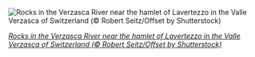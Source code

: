
![Rocks in the Verzasca River near the hamlet of Lavertezzo in the Valle Verzasca of Switzerland (© Robert Seitz/Offset by Shutterstock)](https://cn.bing.com//th?id=OHR.VerzascaValley_EN-US6320380092_1920x1080.jpg&rf=LaDigue_1920x1080.jpg&pid=hp)

*[Rocks in the Verzasca River near the hamlet of Lavertezzo in the Valle Verzasca of Switzerland (© Robert Seitz/Offset by Shutterstock)](https://www.bing.com/search?q=Verzasca+Valley+Switzerland&form=hpcapt&filters=HpDate%3a%2220210218_0800%22)*
